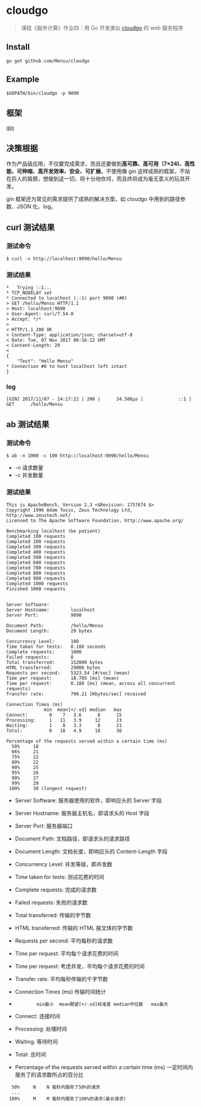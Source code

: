 # cloudgo

> 课程《服务计算》作业四：用 Go 开发类似 [cloudgo](http://blog.csdn.net/pmlpml/article/details/78404838) 的 web 服务程序

## Install

```
go get github.com/Mensu/cloudgo
```

## Example

```
$GOPATH/bin/cloudgo -p 9090
```

## 框架

[gin](https://gin-gonic.github.io/gin/)

## 决策根据

作为产品级应用，不仅要完成需求，而且还要做到**高可靠、高可用（7×24)、高性能、可伸缩、高开发效率、安全、可扩展**。不使用像 gin 这样成熟的框架，不站在巨人的肩膀，想做到这一切，将十分地坎坷，而且终将成为毫无意义的玩具开发。

gin 框架还为常见的需求提供了成熟的解决方案，如 cloudgo 中用到的路径参数、JSON 化、log。

## curl 测试结果

### 测试命令

```
$ curl -v http://localhost:9090/hello/Mensu
```

### 测试结果

```
*   Trying ::1...
* TCP_NODELAY set
* Connected to localhost (::1) port 9090 (#0)
> GET /hello/Mensu HTTP/1.1
> Host: localhost:9090
> User-Agent: curl/7.54.0
> Accept: */*
>
< HTTP/1.1 200 OK
< Content-Type: application/json; charset=utf-8
< Date: Tue, 07 Nov 2017 06:16:12 GMT
< Content-Length: 29
<
{
    "Test": "Hello Mensu"
* Connection #0 to host localhost left intact
}
```

### log

```
[GIN] 2017/11/07 - 14:17:22 | 200 |      34.506µs |             ::1 | GET      /hello/Mensu
```

## ab 测试结果

### 测试命令

```
$ ab -n 1000 -c 100 http://localhost:9090/hello/Mensu
```

- -n 请求数量
- -c 并发数量

### 测试结果

```
This is ApacheBench, Version 2.3 <$Revision: 1757674 $>
Copyright 1996 Adam Twiss, Zeus Technology Ltd, http://www.zeustech.net/
Licensed to The Apache Software Foundation, http://www.apache.org/

Benchmarking localhost (be patient)
Completed 100 requests
Completed 200 requests
Completed 300 requests
Completed 400 requests
Completed 500 requests
Completed 600 requests
Completed 700 requests
Completed 800 requests
Completed 900 requests
Completed 1000 requests
Finished 1000 requests


Server Software:
Server Hostname:        localhost
Server Port:            9090

Document Path:          /hello/Mensu
Document Length:        29 bytes

Concurrency Level:      100
Time taken for tests:   0.188 seconds
Complete requests:      1000
Failed requests:        0
Total transferred:      152000 bytes
HTML transferred:       29000 bytes
Requests per second:    5323.54 [#/sec] (mean)
Time per request:       18.785 [ms] (mean)
Time per request:       0.188 [ms] (mean, across all concurrent requests)
Transfer rate:          790.21 [Kbytes/sec] received

Connection Times (ms)
              min  mean[+/-sd] median   max
Connect:        0    7   3.6      6      15
Processing:     1   11   3.9     12      23
Waiting:        1    8   3.3      8      21
Total:          6   18   4.9     18      30

Percentage of the requests served within a certain time (ms)
  50%     18
  66%     21
  75%     22
  80%     22
  90%     25
  95%     26
  98%     27
  99%     29
 100%     30 (longest request)

```

- Server Software:        服务器使用的软件，即响应头的 Server 字段
- Server Hostname:        服务器主机名，即请求头的 Host 字段
- Server Port:            服务器端口

- Document Path:          文档路径，即请求头的请求路径
- Document Length:        文档长度，即响应头的 Content-Length 字段

- Concurrency Level:      并发等级，即并发数
- Time taken for tests:   测试花费的时间
- Complete requests:      完成的请求数
- Failed requests:        失败的请求数
- Total transferred:      传输的字节数
- HTML transferred:       传输的 HTML 报文体的字节数
- Requests per second:    平均每秒的请求数
- Time per request:       平均每个请求花费的时间
- Time per request:       考虑并发，平均每个请求花费的时间
- Transfer rate:          平均每秒传输的千字节数

- Connection Times (ms) 传输时间统计
-             min最小  mean期望[+/-sd]标准差 median中位数   max最大
- Connect:    连接时间
- Processing: 处理时间
- Waiting:    等待时间
- Total:      总时间

- Percentage of the requests served within a certain time (ms) 一定时间内服务了的请求数所占的百分比

```
  50%     N    N 毫秒内服务了50%的请求
  ...
 100%     M    M 毫秒内服务了100%的请求(最长请求)
```
